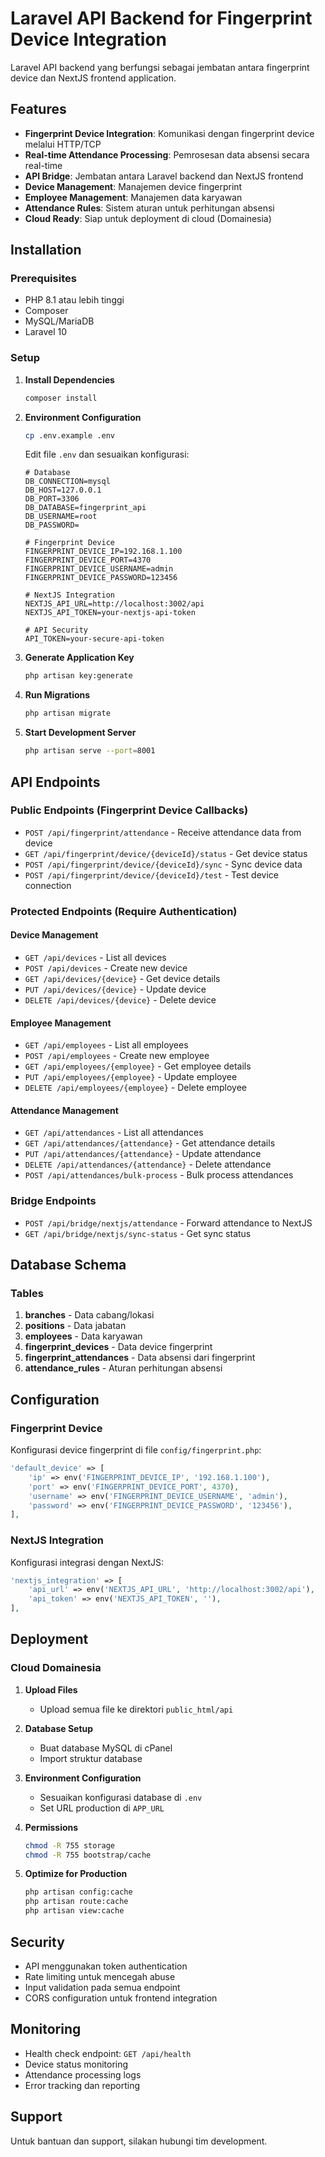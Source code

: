 # Laravel API Backend for Fingerprint Device Integration

Laravel API backend yang berfungsi sebagai jembatan antara fingerprint device dan NextJS frontend application.

## Features

- **Fingerprint Device Integration**: Komunikasi dengan fingerprint device melalui HTTP/TCP
- **Real-time Attendance Processing**: Pemrosesan data absensi secara real-time
- **API Bridge**: Jembatan antara Laravel backend dan NextJS frontend
- **Device Management**: Manajemen device fingerprint
- **Employee Management**: Manajemen data karyawan
- **Attendance Rules**: Sistem aturan untuk perhitungan absensi
- **Cloud Ready**: Siap untuk deployment di cloud (Domainesia)

## Installation

### Prerequisites

- PHP 8.1 atau lebih tinggi
- Composer
- MySQL/MariaDB
- Laravel 10

### Setup

1. **Install Dependencies**
   ```bash
   composer install
   ```

2. **Environment Configuration**
   ```bash
   cp .env.example .env
   ```
   
   Edit file `.env` dan sesuaikan konfigurasi:
   ```env
   # Database
   DB_CONNECTION=mysql
   DB_HOST=127.0.0.1
   DB_PORT=3306
   DB_DATABASE=fingerprint_api
   DB_USERNAME=root
   DB_PASSWORD=
   
   # Fingerprint Device
   FINGERPRINT_DEVICE_IP=192.168.1.100
   FINGERPRINT_DEVICE_PORT=4370
   FINGERPRINT_DEVICE_USERNAME=admin
   FINGERPRINT_DEVICE_PASSWORD=123456
   
   # NextJS Integration
   NEXTJS_API_URL=http://localhost:3002/api
   NEXTJS_API_TOKEN=your-nextjs-api-token
   
   # API Security
   API_TOKEN=your-secure-api-token
   ```

3. **Generate Application Key**
   ```bash
   php artisan key:generate
   ```

4. **Run Migrations**
   ```bash
   php artisan migrate
   ```

5. **Start Development Server**
   ```bash
   php artisan serve --port=8001
   ```

## API Endpoints

### Public Endpoints (Fingerprint Device Callbacks)

- `POST /api/fingerprint/attendance` - Receive attendance data from device
- `GET /api/fingerprint/device/{deviceId}/status` - Get device status
- `POST /api/fingerprint/device/{deviceId}/sync` - Sync device data
- `POST /api/fingerprint/device/{deviceId}/test` - Test device connection

### Protected Endpoints (Require Authentication)

#### Device Management
- `GET /api/devices` - List all devices
- `POST /api/devices` - Create new device
- `GET /api/devices/{device}` - Get device details
- `PUT /api/devices/{device}` - Update device
- `DELETE /api/devices/{device}` - Delete device

#### Employee Management
- `GET /api/employees` - List all employees
- `POST /api/employees` - Create new employee
- `GET /api/employees/{employee}` - Get employee details
- `PUT /api/employees/{employee}` - Update employee
- `DELETE /api/employees/{employee}` - Delete employee

#### Attendance Management
- `GET /api/attendances` - List all attendances
- `GET /api/attendances/{attendance}` - Get attendance details
- `PUT /api/attendances/{attendance}` - Update attendance
- `DELETE /api/attendances/{attendance}` - Delete attendance
- `POST /api/attendances/bulk-process` - Bulk process attendances

### Bridge Endpoints
- `POST /api/bridge/nextjs/attendance` - Forward attendance to NextJS
- `GET /api/bridge/nextjs/sync-status` - Get sync status

## Database Schema

### Tables

1. **branches** - Data cabang/lokasi
2. **positions** - Data jabatan
3. **employees** - Data karyawan
4. **fingerprint_devices** - Data device fingerprint
5. **fingerprint_attendances** - Data absensi dari fingerprint
6. **attendance_rules** - Aturan perhitungan absensi

## Configuration

### Fingerprint Device

Konfigurasi device fingerprint di file `config/fingerprint.php`:

```php
'default_device' => [
    'ip' => env('FINGERPRINT_DEVICE_IP', '192.168.1.100'),
    'port' => env('FINGERPRINT_DEVICE_PORT', 4370),
    'username' => env('FINGERPRINT_DEVICE_USERNAME', 'admin'),
    'password' => env('FINGERPRINT_DEVICE_PASSWORD', '123456'),
],
```

### NextJS Integration

Konfigurasi integrasi dengan NextJS:

```php
'nextjs_integration' => [
    'api_url' => env('NEXTJS_API_URL', 'http://localhost:3002/api'),
    'api_token' => env('NEXTJS_API_TOKEN', ''),
],
```

## Deployment

### Cloud Domainesia

1. **Upload Files**
   - Upload semua file ke direktori `public_html/api`
   
2. **Database Setup**
   - Buat database MySQL di cPanel
   - Import struktur database
   
3. **Environment Configuration**
   - Sesuaikan konfigurasi database di `.env`
   - Set URL production di `APP_URL`
   
4. **Permissions**
   ```bash
   chmod -R 755 storage
   chmod -R 755 bootstrap/cache
   ```

5. **Optimize for Production**
   ```bash
   php artisan config:cache
   php artisan route:cache
   php artisan view:cache
   ```

## Security

- API menggunakan token authentication
- Rate limiting untuk mencegah abuse
- Input validation pada semua endpoint
- CORS configuration untuk frontend integration

## Monitoring

- Health check endpoint: `GET /api/health`
- Device status monitoring
- Attendance processing logs
- Error tracking dan reporting

## Support

Untuk bantuan dan support, silakan hubungi tim development.
